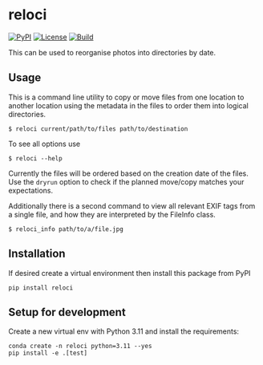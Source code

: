 # reloci

[![PyPI](https://img.shields.io/pypi/v/reloci)](https://pypi.org/project/reloci/)
[![License](https://img.shields.io/github/license/153957/reloci)](https://github.com/153957/reloci/blob/main/LICENSE)
[![Build](https://img.shields.io/github/actions/workflow/status/153957/reloci/tests.yml?branch=main)](https://github.com/153957/reloci/actions)

This can be used to reorganise photos into directories by date.


## Usage

This is a command line utility to copy or move files from one location
to another location using the metadata in the files to order them
into logical directories.

    $ reloci current/path/to/files path/to/destination

To see all options use

    $ reloci --help

Currently the files will be ordered based on the creation date of the
files. Use the `dryrun` option to check if the planned move/copy matches
your expectations.

Additionally there is a second command to view all relevant EXIF tags from a
single file, and how they are interpreted by the FileInfo class.

    $ reloci_info path/to/a/file.jpg


## Installation

If desired create a virtual environment then install this package from PyPI

    pip install reloci


## Setup for development

Create a new virtual env with Python 3.11 and install the requirements:

    conda create -n reloci python=3.11 --yes
    pip install -e .[test]
